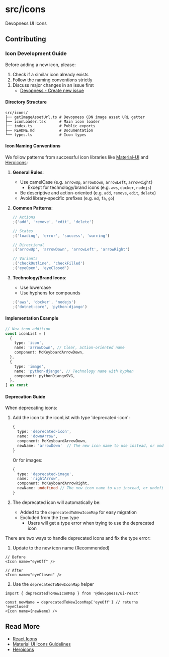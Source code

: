 # src/icons

Devopness UI Icons

## Contributing

### Icon Development Guide

Before adding a new icon, please:

1. Check if a similar icon already exists
2. Follow the naming conventions strictly
3. Discuss major changes in an issue first
   - [Devopness - Create new issue](https://github.com/devopness/devopness/issues/new/choose)

#### Directory Structure

```
src/icons/
├── getImageAssetUrl.ts # Devopness CDN image asset URL getter
├── iconLoader.tsx      # Main icon loader
├── index.ts            # Public exports
├── README.md           # Documentation
└── types.ts            # Icon types
```

#### Icon Naming Conventions

We follow patterns from successful icon libraries like [Material-UI](https://material.io/design/iconography/system-icons.html) and [Heroicons](https://heroicons.com/):

1. **General Rules**:
   - Use camelCase (e.g. `arrowUp`, `arrowDown`, `arrowLeft`, `arrowRight`)
     - Except for technology/brand icons (e.g. `aws`, `docker`, `nodejs`)
   - Be descriptive and action-oriented (e.g. `add`, `remove`, `edit`, `delete`)
   - Avoid library-specific prefixes (e.g. `md`, `fa`, `go`)

2. **Common Patterns**:

   ```typescript
   // Actions
   ;('add', 'remove', 'edit', 'delete')

   // States
   ;('loading', 'error', 'success', 'warning')

   // Directional
   ;('arrowUp', 'arrowDown', 'arrowLeft', 'arrowRight')

   // Variants
   ;('checkOutline', 'checkFilled')
   ;('eyeOpen', 'eyeClosed')
   ```

3. **Technology/Brand Icons**:
   - Use lowercase
   - Use hyphens for compounds
   ```typescript
   ;('aws', 'docker', 'nodejs')
   ;('dotnet-core', 'python-django')
   ```

#### Implementation Example

```typescript
// New icon addition
const iconList = [
  {
    type: 'icon',
    name: 'arrowDown', // Clear, action-oriented name
    component: MdKeyboardArrowDown,
  },
  {
    type: 'image',
    name: 'python-django', // Technology name with hyphen
    component: pythonDjangoSVG,
  },
] as const
```

#### Deprecation Guide

When deprecating icons:

1. Add the icon to the iconList with type 'deprecated-icon':

   ```typescript
   {
     type: 'deprecated-icon',
     name: 'downArrow',
     component: MdKeyboardArrowDown,
     newName: 'arrowDown'  // The new icon name to use instead, or undefined if the icon is being removed permanently
   }
   ```

   Or for images:

   ```typescript
   {
     type: 'deprecated-image',
     name: 'rightArrow',
     component: MdKeyboardArrowRight,
     newName: undefined // The new icon name to use instead, or undefined if the icon is being removed permanently
   }
   ```

2. The deprecated icon will automatically be:
   - Added to the `deprecatedToNewIconMap` for easy migration
   - Excluded from the `Icon` type
     - Users will get a type error when trying to use the deprecated icon

There are two ways to handle deprecated icons and fix the type error:

1. Update to the new icon name (Recommended)

```tsx
// Before
<Icon name="eyeOff" />

// After
<Icon name="eyeClosed" />
```

2. Use the `deprecatedToNewIconMap` helper

```tsx
import { deprecatedToNewIconMap } from '@devopness/ui-react'

const newName = deprecatedToNewIconMap['eyeOff'] // returns 'eyeClosed'
<Icon name={newName} />
```

## Read More

- [React Icons](https://react-icons.github.io/react-icons/)
- [Material UI Icons Guidelines](https://m3.material.io/styles/icons/applying-icons)
- [Heroicons](https://heroicons.com/)
